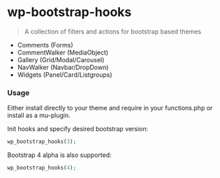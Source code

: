 # wp-bootstrap-hooks
> A collection of filters and actions for bootstrap based themes

* Comments (Forms)
* CommentWalker (MediaObject)
* Gallery (Grid/Modal/Carousel)
* NavWalker (Navbar/DropDown)
* Widgets (Panel/Card/Listgroups)

### Usage

Either install directly to your theme and require in your functions.php or install as a mu-plugin.

Init hooks and specify desired bootstrap version:

```php
wp_bootstrap_hooks(3);
```

Bootstrap 4 alpha is also supported:


```php
wp_bootstrap_hooks(4);
```